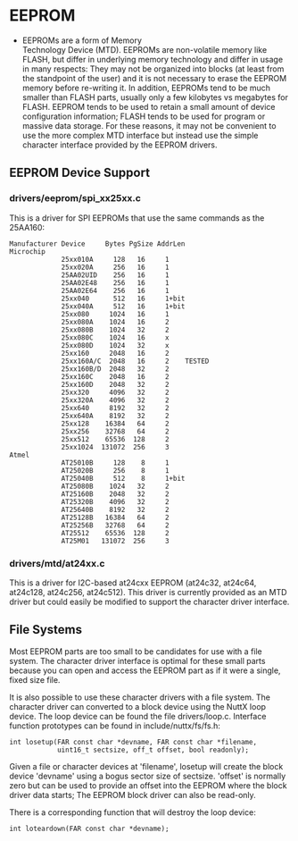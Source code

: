 # EEPROM

  - EEPROMs are a form of Memory  
    Technology Device (MTD). EEPROMs are non-volatile memory like FLASH,
    but differ in underlying memory technology and differ in usage in
    many respects: They may not be organized into blocks (at least from
    the standpoint of the user) and it is not necessary to erase the
    EEPROM memory before re-writing it. In addition, EEPROMs tend to be
    much smaller than FLASH parts, usually only a few kilobytes vs
    megabytes for FLASH. EEPROM tends to be used to retain a small
    amount of device configuration information; FLASH tends to be used
    for program or massive data storage. For these reasons, it may not
    be convenient to use the more complex MTD interface but instead use
    the simple character interface provided by the EEPROM drivers.

## EEPROM Device Support

### drivers/eeprom/spi\_xx25xx.c

This is a driver for SPI EEPROMs that use the same commands as the
25AA160:

    Manufacturer Device     Bytes PgSize AddrLen
    Microchip
                 25xx010A     128   16     1
                 25xx020A     256   16     1
                 25AA02UID    256   16     1
                 25AA02E48    256   16     1
                 25AA02E64    256   16     1
                 25xx040      512   16     1+bit
                 25xx040A     512   16     1+bit
                 25xx080     1024   16     1
                 25xx080A    1024   16     2
                 25xx080B    1024   32     2
                 25xx080C    1024   16     x
                 25xx080D    1024   32     x
                 25xx160     2048   16     2
                 25xx160A/C  2048   16     2    TESTED
                 25xx160B/D  2048   32     2
                 25xx160C    2048   16     2
                 25xx160D    2048   32     2
                 25xx320     4096   32     2
                 25xx320A    4096   32     2
                 25xx640     8192   32     2
                 25xx640A    8192   32     2
                 25xx128    16384   64     2
                 25xx256    32768   64     2
                 25xx512    65536  128     2
                 25xx1024  131072  256     3
    Atmel
                 AT25010B     128    8     1
                 AT25020B     256    8     1
                 AT25040B     512    8     1+bit
                 AT25080B    1024   32     2
                 AT25160B    2048   32     2
                 AT25320B    4096   32     2
                 AT25640B    8192   32     2
                 AT25128B   16384   64     2
                 AT25256B   32768   64     2
                 AT25512    65536  128     2
                 AT25M01   131072  256     3

### drivers/mtd/at24xx.c

This is a driver for I2C-based at24cxx EEPROM (at24c32, at24c64,
at24c128, at24c256, at24c512). This driver is currently provided as an
MTD driver but could easily be modified to support the character driver
interface.

## File Systems

Most EEPROM parts are too small to be candidates for use with a file
system. The character driver interface is optimal for these small parts
because you can open and access the EEPROM part as if it were a single,
fixed size file.

It is also possible to use these character drivers with a file system.
The character driver can converted to a block device using the NuttX
loop device. The loop device can be found the file drivers/loop.c.
Interface function prototypes can be found in include/nuttx/fs/fs.h:

    int losetup(FAR const char *devname, FAR const char *filename,
                uint16_t sectsize, off_t offset, bool readonly);

Given a file or character devices at 'filename', losetup will create the
block device 'devname' using a bogus sector size of sectsize. 'offset'
is normally zero but can be used to provide an offset into the EEPROM
where the block driver data starts; The EEPROM block driver can also be
read-only.

There is a corresponding function that will destroy the loop device:

    int loteardown(FAR const char *devname);
